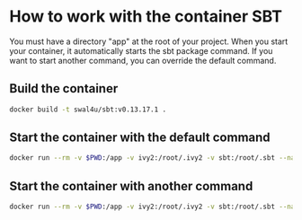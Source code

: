 # How to work with the container SBT

You must have a directory "app" at the root of your project.
When you start your container, it automatically starts the sbt package command.
If you want to start another command, you can override the default command.

## Build the container

```bash
docker build -t swal4u/sbt:v0.13.17.1 .
```

## Start the container with the default command

```bash
docker run --rm -v $PWD:/app -v ivy2:/root/.ivy2 -v sbt:/root/.sbt --name sbt swal4u/sbt:v0.13.17.1
```

## Start the container with another command

```bash
docker run --rm -v $PWD:/app -v ivy2:/root/.ivy2 -v sbt:/root/.sbt --name sbt swal4u/sbt:v0.13.17.1 sbt compile
```
